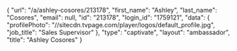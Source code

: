 {
    "url": "\/a\/ashley-cosores\/213178",
    "first_name": "Ashley",
    "last_name": "Cosores",
    "email": null,
    "id": "213178",
    "login_id": "1759121",
    "data": {
        "profilePhoto": "\/\/sitecdn.tvpage.com\/player\/logos\/default_profile.jpg",
        "job_title": "Sales Supervisor"
    },
    "type": "captivate",
    "layout": "ambassador",
    "title": "Ashley Cosores"
}